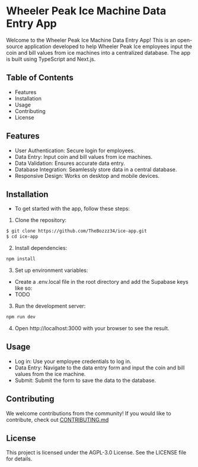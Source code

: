 # Wheeler Peak Ice Machine Data Entry App
Welcome to the Wheeler Peak Ice Machine Data Entry App! This is an open-source application developed to help Wheeler Peak Ice employees input the coin and bill values from ice machines into a centralized database. The app is built using TypeScript and Next.js.

## Table of Contents
- Features
- Installation
- Usage
- Contributing
- License
  
## Features
- User Authentication: Secure login for employees.
- Data Entry: Input coin and bill values from ice machines.
- Data Validation: Ensures accurate data entry.
- Database Integration: Seamlessly store data in a central database.
- Responsive Design: Works on desktop and mobile devices.
  
## Installation
- To get started with the app, follow these steps:

1. Clone the repository:
```bash
$ git clone https://github.com/TheBozzz34/ice-app.git
$ cd ice-app
```
2. Install dependencies:

```bash
npm install
```

3. Set up environment variables:
- Create a .env.local file in the root directory and add the Supabase keys like so:
- TODO

3. Run the development server:

```bash
npm run dev
```

4. Open http://localhost:3000 with your browser to see the result.

## Usage
- Log in: Use your employee credentials to log in.
- Data Entry: Navigate to the data entry form and input the coin and bill values from the ice machine.
- Submit: Submit the form to save the data to the database.
  
## Contributing
We welcome contributions from the community! If you would like to contribute, check out [CONTRIBUTING.md](https://github.com/TheBozzz34/ice-app/blob/main/CONTRIBUTING.md)


## License
This project is licensed under the AGPL-3.0 License. See the LICENSE file for details.

